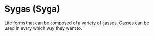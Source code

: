 # Sygas (Syga)

Life forms that can be composed of a variety of gasses. Gasses can be used in every which way they want to.
